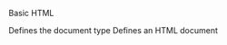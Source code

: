 Basic HTML
<!DOCTYPE>  	Defines the document type
<html> 		Defines an HTML document
<title> 	Defines a title for the document
<body> 		Defines the document's body
<h1> to <h6> 	Defines HTML headings
<p> 		Defines a paragraph
<br> 		Inserts a single line break
<hr> 		Defines a thematic change in the content
<!--...--> 	Defines a comment

Formatting
<abbr> 		Defines an abbreviation or an acronym
<address> 	Defines contact information for the author/owner of a document/article
<b> 		Defines bold text
<bdi> 		Isolates a part of text that might be formatted
		in a different direction from other text outside it
<bdo> 		Overrides the current text direction
<blockquote> 	Defines a section that is quoted from another source
<cite> 		Defines the title of a work
<code> 		Defines a piece of computer code
<del> 		Defines text that has been deleted from a document
<dfn> 		Represents the defining instance of a term
<em> 		Defines emphasized text 
<i> 		Defines a part of text in an alternate voice or mood
<ins> 		Defines a text that has been inserted into a document
<kbd> 		Defines keyboard input
<mark>	 	Defines marked/highlighted text
<meter> 	Defines a scalar measurement within a known range (a gauge)
<pre> 		Defines preformatted text
<progress> 	Represents the progress of a task
<q> 		Defines a short quotation
<rp> 		Defines what to show in browsers that do not support ruby annotations
<rt> 		Defines an explanation/pronunciation of characters (for East Asian typography)
<ruby> 		Defines a ruby annotation (for East Asian typography)
<s> 		Defines text that is no longer correct
<samp> 		Defines sample output from a computer program
<small>	 	Defines smaller text
<strong> 	Defines important text
<sub> 		Defines subscripted text
<sup> 		Defines superscripted text
<time> 		Defines a date/time
<u> 		Defines text that should be stylistically different from normal text
<var> 		Defines a variable
<wbr> 		Defines a possible line-break

Forms and Input
<form> 		Defines an HTML form for user input
<input> 	Defines an input control
<textarea> 	Defines a multiline input control (text area)
<button> 	Defines a clickable button
<select> 	Defines a drop-down list
<optgroup> 	Defines a group of related options in a drop-down list
<option> 	Defines an option in a drop-down list
<label> 	Defines a label for an <input> element
<fieldset> 	Groups related elements in a form
<legend> 	Defines a caption for a <fieldset> element
<datalist> 	Specifies a list of pre-defined options for input controls
<keygen> 	Defines a key-pair generator field (for forms)
<output> 	Defines the result of a calculation

Frame
<iframe>	Defines an inline frame

Images
<img> 		Defines an image
<map> 		Defines a client-side image-map
<area>		Defines an area inside an image-map
<canvas> 	Used to draw graphics, on the fly, via scripting (usually JavaScript)
<figcaption> 	Defines a caption for a <figure> element
<figure> 	Specifies self-contained content
<picture> 	Defines a container for multiple image resources

Audio / Video
<audio> 	Defines sound content
<source> 	Defines multiple media resources for media elements
		(<video>, <audio> and <picture>)
<track> 	Defines text tracks for media elements (<video> and <audio>)
<video> 	Defines a video or movie

Lists
<ul> 		Defines an unordered list
<ol> 		Defines an ordered list
<li> 		Defines a list item
<dl> 		Defines a description list
<dt> 		Defines a term/name in a description list
<dd> 		Defines a description of a term/name in a description list
<menu> 		Defines a list/menu of commands
<menuitem> 	Defines a command/menu item that the user can invoke from a popup menu

Tables
<table> 	Defines a table
<caption> 	Defines a table caption
<th> 		Defines a header cell in a table
<tr> 		Defines a row in a table
<td> 		Defines a cell in a table
<thead> 	Groups the header content in a table
<tbody> 	Groups the body content in a table
<tfoot> 	Groups the footer content in a table
<col> 		Specifies column properties for each column within a <colgroup> element
<colgroup> 	Specifies a group of one or more columns in a table for formatting

Styles and Semantics
<style> 	Defines style information for a document
<div> 		Defines a section in a document
<span> 		Defines a section in a document
<header> 	Defines a header for a document or section
<footer> 	Defines a footer for a document or section
<main> 		Specifies the main content of a document
<section> 	Defines a section in a document
<article> 	Defines an article
<aside> 	Defines content aside from the page content
<details> 	Defines additional details that the user can view or hide
<dialog> 	Defines a dialog box or window
<summary> 	Defines a visible heading for a <details> element
<data> 		Links the given content with a machine-readable translation

Meta Info
<head> 	Defines information about the document
<meta> 	Defines metadata about an HTML document
<base> 	Specifies the base URL/target for all relative URLs in a document

Programming
<script> 	Defines a client-side script
<noscript> 	Defines an alternate content for users that do not support client-side scripts
<embed> 	Defines a container for an external (non-HTML) application
<object> 	Defines an embedded object
<param> 	Defines a parameter for an object

